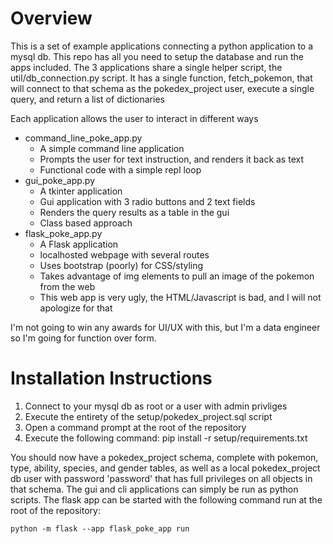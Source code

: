 # Overview
This is a set of example applications connecting a python application to a mysql db. This repo has all you need to setup the database and run the apps included.
The 3 applications share a single helper script, the util/db_connection.py script. It has a single function, fetch_pokemon, that will connect to that schema as the pokedex_project user, execute a single query, and return a list of dictionaries

Each application allows the user to interact in different ways
- command_line_poke_app.py
    - A simple command line application
    - Prompts the user for text instruction, and renders it back as text
    - Functional code with a simple repl loop
- gui_poke_app.py
    - A tkinter application
    - Gui application with 3 radio buttons and 2 text fields
    - Renders the query results as a table in the gui
    - Class based approach
- flask_poke_app.py
    - A Flask application
    - localhosted webpage with several routes
    - Uses bootstrap (poorly) for CSS/styling
    - Takes advantage of img elements to pull an image of the pokemon from the web
    - This web app is very ugly, the HTML/Javascript is bad, and I will not apologize for that

I'm not going to win any awards for UI/UX with this, but I'm a data engineer so I'm going for function over form.

# Installation Instructions

1. Connect to your mysql db as root or a user with admin privliges 
2. Execute the entirety of the setup/pokedex_project.sql script
3. Open a command prompt at the root of the repository
4. Execute the following command: pip install -r setup/requirements.txt

You should now have a pokedex_project schema, complete with pokemon, type, ability, species, and gender tables, as well as a local pokedex_project db user with password 'password' that has full privileges on all objects in that schema.
The gui and cli applications can simply be run as python scripts. The flask app can be started with the following command run at the root of the repository:

    python -m flask --app flask_poke_app run
